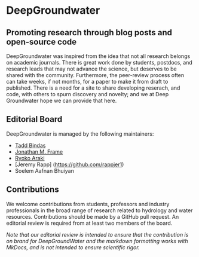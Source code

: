 # DeepGroundwater

## Promoting research through blog posts and open-source code 

DeepGroundwater was inspired from the idea that not all research belongs on academic journals. There is great work done by students, postdocs, and research leads that may not advance the science, but deserves to be shared with the community. Furthermore, the peer-review process often can take weeks, if not months, for a paper to make it from draft to published. There is a need for a site to share developing reserach, and code, with others to spurn discovery and novelty; and we at Deep Groundwater hope we can provide that here. 

## Editorial Board

DeepGroundwater is managed by the following maintainers:

- [Tadd Bindas](https://github.com/taddyb)
- [Jonathan M. Frame](https://github.com/jmframe)
- [Ryoko Araki](https://github.com/RY4GIT)
- [Jeremy Rapp] (https://github.com/rappjer1)
- Soelem Aafnan Bhuiyan

## Contributions

We welcome contributions from students, professors and industry professionals in the broad range of research related to hydrology and water resources. Contributions should be made by a GitHub pull request. An editorial review is required from at least two members of the board. 

*Note that our editorial review is intended to ensure that the contribution is on brand for DeepGroundWater and the markdown formatting works with MkDocs, and is not intended to ensure scientific rigor.*
